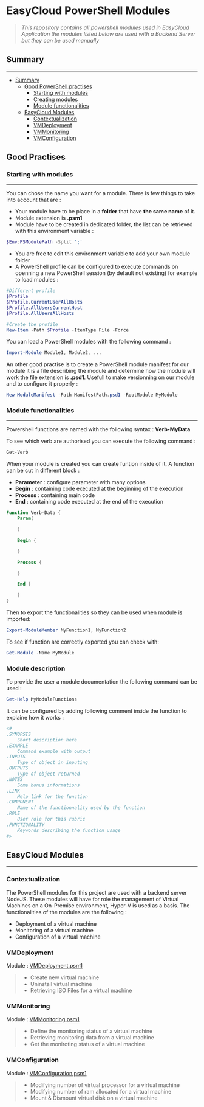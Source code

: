 # EasyCloud PowerShell Modules

> _This repository contains all powershell modules used in EasyCloud Application the modules listed below are used with a Backend Server but they can be used manually_


## Summary
---
- [Summary](#summary)
    - [Good PowerShell practises](#good-practises)
        - [Starting with modules](#starting-with-modules)
        - [Creating modules](#creating-modules)
        - [Module functionalities](#module-functionalities)
    - [EasyCloud Modules](#easycloud-modules)
        - [Contextualization](#contextualization)
        - [VMDeployment](#vmdeployment)
        - [VMMonitoring](#vmmonitoring)
        - [VMConfiguration](#vmconfiguration)


## Good Practises

### Starting with modules
---
You can chose the name you want for a module. There is few things to take into account that are : 
- Your module have to be place in a **folder** that have **the same name** of it.
- Module extension is **.psm1**
- Module have to be created in dedicated folder, the list can be retrieved with this environment variable : 
```powershell
$Env:PSModulePath -Split ';'
```
- You are free to edit this environment variable to add your own module folder
- A PowerShell profile can be configured to execute commands on openning a new PowerShell session (by default not existing) for example to load modules :
```powershell
#Different profile
$Profile
$Profile.CurrentUserAllHosts
$Profile.AllUsersCurrentHost
$Profile.AllUsersAllHosts

#Create the profile
New-Item -Path $Profile -ItemType File -Force 
```
You can load a PowerShell modules with the following command :
```powershell
Import-Module Module1, Module2, ...
```
An other good practise is to create a PowerShell module manifest for our module it is a file describing the module and determine how the module will work the file extension is **.psd1**. Usefull to make versionning on our module and to configure it properly :
```powershell
New-ModuleManifest -Path ManifestPath.psd1 -RootModule MyModule
```

### Module functionalities
---
Powershell functions are named with the following syntax : **Verb-MyData**

To see which verb are authorised you can execute the following command :
```powershell
Get-Verb
```
When your module is created you can create funtion inside of it.
A function can be cut in different block :
- **Parameter** : configure parameter with many options
- **Begin** : containing code executed at the beginning of the execution
- **Process** : containing main code
- **End** : containing code executed at the end of the execution
```powershell
Function Verb-Data {
    Param(

    )

    Begin {

    }

    Process {

    }

    End {

    }
}
```
Then to export the functionalities so they can be used when module is imported:
```powershell
Export-ModuleMember MyFunction1, MyFunction2
```
To see if function are correctly exported you can check with:
```powershell
Get-Module -Name MyModule
```

### Module description
To provide the user a module documentation the following command can be used :
```powershell
Get-Help MyModuleFunctions
```
It can be configured by adding following comment inside the function to explaine how it works :
```powershell
<#
.SYNOPSIS
    Short description here
.EXAMPLE
    Command example with output
.INPUTS
    Type of object in inputing
.OUTPUTS
    Type of object returned
.NOTES
    Some bonus informations
.LINK
    Help link for the function
.COMPONENT
    Name of the functionnality used by the function
.ROLE
    User role for this rubric
.FUNCTIONALITY
    Keywords describing the function usage
#>
```

## EasyCloud Modules
---
### Contextualization

The PowerShell modules for this project are used with a backend server NodeJS. These modules will have for role the management of Virtual Machines on a On-Premise environment, Hyper-V is used as a basis. The functionalities of the modules are the following :
- Deployment of a virtual machine
- Monitoring of a virtual machine
- Configuration of a virtual machine

### VMDeployment

Module : [VMDeployment.psm1](./VMDeployment/VMDeployment.psm1)

>- Create new virtual machine
>- Uninstall virtual machine
>- Retrieving ISO Files for a virtual machine

### VMMonitoring

Module : [VMMonitoring.psm1](./VMMonitoring/VMMonitoring.psm1)

>- Define the monitoring status of a virtual machine
>- Retrieving monitoring data from a virtual machine
>- Get the moniroting status of a virtual machine

### VMConfiguration

Module : [VMConfiguration.psm1](./VMConfiguration/VMConfiguration.psm1)

>- Modifying number of virtual processor for a virtual machine
>- Modifying number of ram allocated for a virtual machine
>- Mount & Dismount virtual disk on a virtual machine
